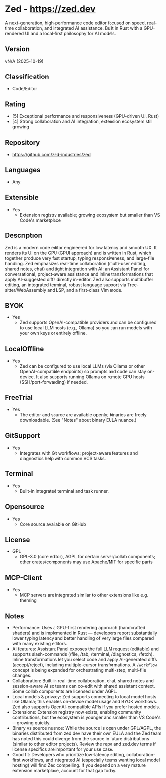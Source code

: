 # Zed - https://zed.dev
A next-generation, high-performance code editor focused on speed, real-time collaboration, and integrated AI assistance. Built in Rust with a GPU-rendered UI and a local-first philosophy for AI models.

## Version
vN/A (2025-10-19)

## Classification 
- Code/Editor

## Rating
- [5] Exceptional performance and responsiveness (GPU-driven UI, Rust)
- [4] Strong collaboration and AI integration, extension ecosystem still growing
  
## Repository
- https://github.com/zed-industries/zed
  
## Languages
- Any
  
## Extensible
- Yes
  - Extension registry available; growing ecosystem but smaller than VS Code's marketplace
  
## Description
Zed is a modern code editor engineered for low latency and smooth UX. It renders its UI on the GPU (GPUI approach) and is written in Rust, which together produce very fast startup, typing responsiveness, and large-file handling. Zed emphasizes real-time collaboration (multi-user editing, shared notes, chat) and tight integration with AI: an Assistant Panel for conversational, project-aware assistance and inline transformations that apply AI-suggested diffs directly in-editor. Zed also supports multibuffer editing, an integrated terminal, robust language support via Tree-sitter/WebAssembly and LSP, and a first-class Vim mode.

## BYOK
- Yes
  - Zed supports OpenAI-compatible providers and can be configured to use local LLM hosts (e.g., Ollama) so you can run models with your own keys or entirely offline.
  
## LocalOffline
- Yes
  - Zed can be configured to use local LLMs (via Ollama or other OpenAI-compatible endpoints) so prompts and code can stay on-device. It also supports running Ollama on remote GPU hosts (SSH/port-forwarding) if needed.
  
## FreeTrial
- Yes
  - The editor and source are available openly; binaries are freely downloadable. (See "Notes" about binary EULA nuance.)

## GitSupport
- Yes
  - Integrates with Git workflows; project-aware features and diagnostics help with common VCS tasks.
  
## Terminal
- Yes
  - Built-in integrated terminal and task runner.
  
## Opensource
- Yes
  - Core source available on GitHub
  
## License
- GPL
  - GPL-3.0 (core editor), AGPL for certain server/collab components; other crates/components may use Apache/MIT for specific parts
  
## MCP-Client
- Yes
  - MCP servers are integrated similar to other extensions like e.g. theming
  
## Notes
- Performance: Uses a GPU-first rendering approach (handcrafted shaders) and is implemented in Rust — developers report substantially lower typing latency and better handling of very large files compared with many existing editors.
- AI features: Assistant Panel exposes the full LLM request (editable) and supports slash-commands (/file, /tab, /terminal, /diagnostics, /fetch). Inline transformations let you select code and apply AI-generated diffs (accept/reject), including multiple-cursor transformations. A `/workflow` concept is being expanded for orchestrating multi-step, multi-file changes.
- Collaboration: Built-in real-time collaboration, chat, shared notes and session-aware AI so teams can co-edit with shared assistant context. Some collab components are licensed under AGPL.
- Local models & privacy: Zed supports connecting to local model hosts like Ollama; this enables on-device model usage and BYOK workflows. Zed also supports OpenAI-compatible APIs if you prefer hosted models.
- Extensions: Extension registry now exists, enabling community contributions, but the ecosystem is younger and smaller than VS Code's—growing quickly.
- Binary vs source nuance: While the source is open under GPL/AGPL, the binaries distributed from zed.dev have their own EULA and the Zed team has noted this could diverge from the source in future distributions (similar to other editor projects). Review the repo and zed.dev terms if license specifics are important for your use case.
- Good fit: Developers who prioritize low-latency editing, collaboration-first workflows, and integrated AI (especially teams wanting local model hosting) will find Zed compelling. If you depend on a very mature extension marketplace, account for that gap today.

